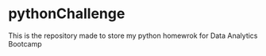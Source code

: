 # pythonChallenge
This is the repository made to store my python homewrok for Data Analytics Bootcamp
